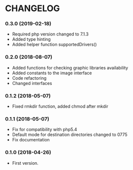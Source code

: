 # CHANGELOG

### 0.3.0 (2019-02-18)

  * Required php version changed to 7.1.3
  * Added type hinting
  * Added helper function supportedDrivers()

### 0.2.0 (2018-08-07)

  * Added functions for checking graphic libraries availability
  * Added constants to the image interface
  * Code refactoring
  * Changed interfaces

### 0.1.2 (2018-05-07)

  * Fixed rmkdir function, added chmod after mkdir

### 0.1.1 (2018-05-07)

  * Fix for compatibility with php5.4
  * Default mode for destination directories changed to 0775
  * Fix documentation

### 0.1.0 (2018-04-26)

  * First version.
